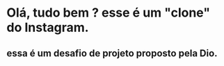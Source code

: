 # Olá, tudo bem ? esse é um "clone" do Instagram.
## essa é um desafio de projeto proposto pela Dio.
